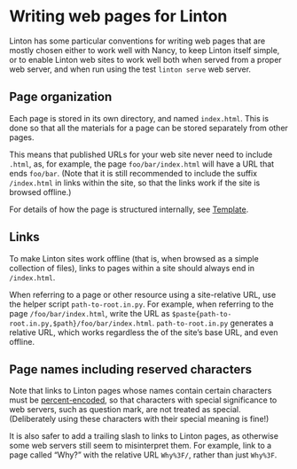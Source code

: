 # Writing web pages for Linton

Linton has some particular conventions for writing web pages that are mostly chosen either to work well with Nancy, to keep Linton itself simple, or to enable Linton web sites to work well both when served from a proper web server, and when run using the test `linton serve` web server.

## Page organization

Each page is stored in its own directory, and named `index.html`. This is done so that all the materials for a page can be stored separately from other pages.

This means that published URLs for your web site never need to include `.html`, as, for example, the page `foo/bar/index.html` will have a URL that ends `foo/bar`. (Note that it is still recommended to include the suffix `/index.html` in links within the site, so that the links work if the site is browsed offline.)

For details of how the page is structured internally, see [Template](../Template/index.html).

## Links

To make Linton sites work offline (that is, when browsed as a simple collection of files), links to pages within a site should always end in `/index.html`.

When referring to a page or other resource using a site-relative URL, use the helper script `path-to-root.in.py`. For example, when referring to the page `/foo/bar/index.html`, write the URL as `$paste{path-to-root.in.py,$path}/foo/bar/index.html`. `path-to-root.in.py` generates a relative URL, which works regardless the of the site’s base URL, and even offline.

## Page names including reserved characters

Note that links to Linton pages whose names contain certain characters must be [percent-encoded](https://en.wikipedia.org/wiki/Percent-encoding), so that characters with special significance to web servers, such as question mark, are not treated as special. (Deliberately using these characters with their special meaning is fine!)

It is also safer to add a trailing slash to links to Linton pages, as otherwise some web servers still seem to misinterpret them. For example, link to a page called “Why?” with the relative URL `Why%3F/`, rather than just `Why%3F`.
